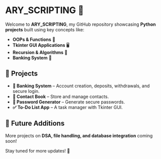 # ARY_SCRIPTING 🚀  

Welcome to **ARY_SCRIPTING**, my GitHub repository showcasing **Python projects** built using key concepts like:

- **OOPs & Functions** 🔄  
- **Tkinter GUI Applications** 🖥️  
- **Recursion & Algorithms** 🔁  
- **Banking System** 🏦

## 📌 Projects  
- **🏦 Banking System** – Account creation, deposits, withdrawals, and secure login.  
- **📒 Contact Book** – Store and manage contacts.  
- **🔑 Password Generator** – Generate secure passwords.  
- **✅ To-Do List App** – A task manager with Tkinter GUI.  

## 🌱 Future Additions  
More projects on **DSA, file handling, and database integration** coming soon!  

Stay tuned for more updates! 🚀

